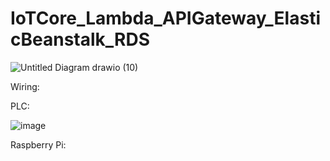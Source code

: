 # IoTCore_Lambda_APIGateway_ElasticBeanstalk_RDS

![Untitled Diagram drawio (10)](https://github.com/junxian428/IoTCore_Lambda_APIGateway_ElasticBeanstalk_RDS/assets/58724748/1e107816-2544-4af5-adba-a7b6037e6d67)


Wiring:



PLC:

![image](https://github.com/junxian428/IoTCore_Lambda_APIGateway_ElasticBeanstalk_RDS/assets/58724748/89fde887-4363-4700-b60a-8014d6e65ddd)

Raspberry Pi:

